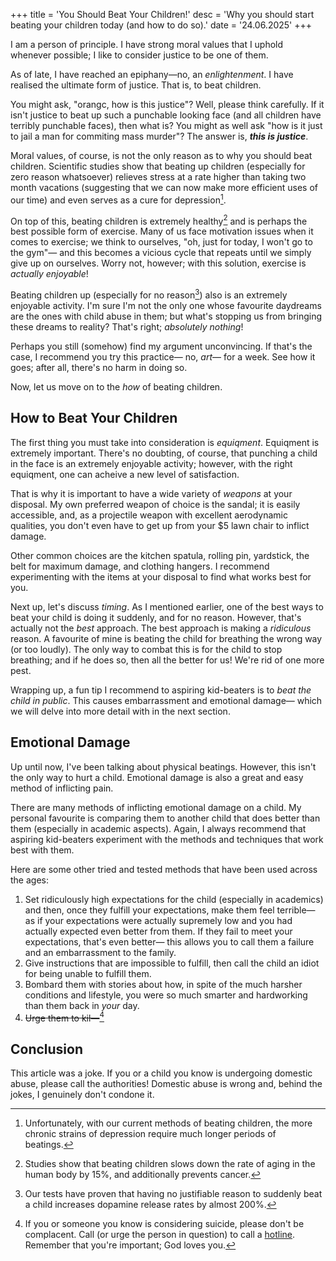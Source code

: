 +++
title = 'You Should Beat Your Children!'
desc = 'Why you should start beating your children today (and how to do so).'
date = '24.06.2025'
+++

I am a person of principle. I have strong moral values that I uphold whenever possible; I like to consider justice to be one of them.

As of late, I have reached an epiphany—no, an *enlightenment*. I have realised the ultimate form of justice. That is, to beat children.

You might ask, "orangc, how is this justice"? Well, please think carefully. If it isn't justice to beat up such a punchable looking face (and all children have terribly punchable faces), then what is? You might as well ask "how is it just to jail a man for commiting mass murder"? The answer is, ***this is justice***.

Moral values, of course, is not the only reason as to why you should beat children. Scientific studies show that beating up children (especially for zero reason whatsoever) relieves stress at a rate higher than taking two month vacations (suggesting that we can now make more efficient uses of our time) and even serves as a cure for depression[^1].

[^1]: Unfortunately, with our current methods of beating children, the more chronic strains of depression require much longer periods of beatings.

On top of this, beating children is extremely healthy[^2] and is perhaps the best possible form of exercise. Many of us face motivation issues when it comes to exercise; we think to ourselves, "oh, just for today, I won't go to the gym"— and this becomes a vicious cycle that repeats until we simply give up on ourselves. Worry not, however; with this solution, exercise is *actually enjoyable*!

[^2]: Studies show that beating children slows down the rate of aging in the human body by 15%, and additionally prevents cancer.

Beating children up (especially for no reason[^3]) also is an extremely enjoyable activity. I'm sure I'm not the only one whose favourite daydreams are the ones with child abuse in them; but what's stopping us from bringing these dreams to reality? That's right; *absolutely nothing*!

[^3]: Our tests have proven that having no justifiable reason to suddenly beat a child increases dopamine release rates by almost 200%.

Perhaps you still (somehow) find my argument unconvincing. If that's the case, I recommend you try this practice— no, *art*— for a week. See how it goes; after all, there's no harm in doing so. 

Now, let us move on to the *how* of beating children.

## How to Beat Your Children
The first thing you must take into consideration is *equiqment*. Equiqment is extremely important. There's no doubting, of course, that punching a child in the face is an extremely enjoyable activity; however, with the right equiqment, one can acheive a new level of satisfaction.

That is why it is important to have a wide variety of *weapons* at your disposal. My own preferred weapon of choice is the sandal; it is easily accessible, and, as a projectile weapon with excellent aerodynamic qualities, you don't even have to get up from your $5 lawn chair to inflict damage.

Other common choices are the kitchen spatula, rolling pin, yardstick, the belt for maximum damage, and clothing hangers. I recommend experimenting with the items at your disposal to find what works best for you.

Next up, let's discuss *timing*. As I mentioned earlier, one of the best ways to beat your child is doing it suddenly, and for no reason. However, that's actually not the *best* approach. The best approach is making a *ridiculous* reason. A favourite of mine is beating the child for breathing the wrong way (or too loudly). The only way to combat this is for the child to stop breathing; and if he does so, then all the better for us! We're rid of one more pest.

Wrapping up, a fun tip I recommend to aspiring kid-beaters is to *beat the child in public*. This causes embarrassment and emotional damage— which we will delve into more detail with in the next section.

## Emotional Damage
Up until now, I've been talking about physical beatings. However, this isn't the only way to hurt a child. Emotional damage is also a great and easy method of inflicting pain.

There are many methods of inflicting emotional damage on a child. My personal favourite is comparing them to another child that does better than them (especially in academic aspects). Again, I always recommend that aspiring kid-beaters experiment with the methods and techniques that work best with them.

Here are some other tried and tested methods that have been used across the ages:

1. Set ridiculously high expectations for the child (especially in academics) and then, once they fulfill your expectations, make them feel terrible— as if your expectations were actually supremely low and you had actually expected even better from them. If they fail to meet your expectations, that's even better­— this allows you to call them a failure and an embarrassment to the family.
2. Give instructions that are impossible to fulfill, then call the child an idiot for being unable to fulfill them.
3. Bombard them with stories about how, in spite of the much harsher conditions and lifestyle, you were so much smarter and hardworking than them back in *your* day.
4. ~~Urge them to kil—~~[^4]

[^4]: If you or someone you know is considering suicide, please don't be complacent. Call (or urge the person in question) to call a [hotline](https://sossilenceofsuicide.org/). Remember that you're important; God loves you.

## Conclusion
This article was a joke. If you or a child you know is undergoing domestic abuse, please call the authorities! Domestic abuse is wrong and, behind the jokes, I genuinely don't condone it.